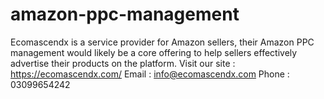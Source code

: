 # amazon-ppc-management
Ecomascendx is a service provider for Amazon sellers, their Amazon PPC management  would likely be a core offering to help sellers effectively advertise their products on the platform.
Visit our site : https://ecomascendx.com/
Email : info@ecomascendx.com
Phone : 03099654242
